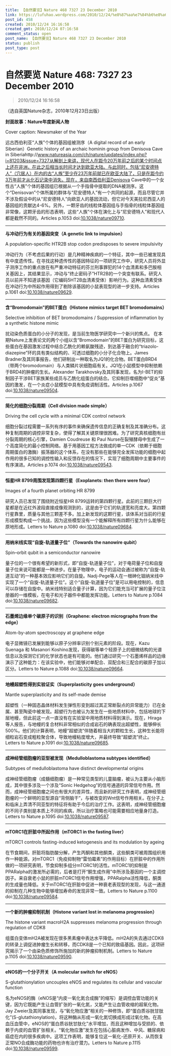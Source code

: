 ```yaml
---
title: 【自然要览】Nature 468 7327 23 December 2010
link: https://lufuhao.wordpress.com/2010/12/24/%e8%87%aa%e7%84%b6%e8%a6%81%e8%a7%88-nature-468-7327-23-december-2010/
post_id: 458
created: 2010/12/24 16:16:58
created_gmt: 2010/12/24 07:16:58
comment_status: open
post_name: 【自然要览】Nature 468 7327 23 December 2010
status: publish
post_type: post
---
```


# 自然要览 Nature 468: 7327 23 December 2010

> 2010/12/24 16:16:58

 

（选自英国Nature杂志，2010年12月23日出版）

**封面故事：Nature年度新闻人物**

Cover caption: Newsmaker of the Year

远古西伯利亚“人族”个体的基因组被测序（A digital record of an early Siberian）Genetic history of an archaic hominin group from Denisova Cave in Siberiahttp://www.natureasia.com/ch/nature/updates/index.php?i=81203&issue=7327从解剖上来讲，现代人在距今20万年前之后的某个时间点上还在非洲，在此之后相当长时间才达到欧亚大陆。与此同时，包括“尼安德特人”（穴居人）在内的古“人族”至少在23万年前就已在欧亚大陆了，只是在距今约3万年前才从化石记录中消失。现在，来自南西伯利亚Denisova Cave中的一个女性古“人族”个体的基因组已根据从一个手指骨中提取的DNA被测序。这个“Denisovan”个体所属的群体与“尼安德特人”有一个共同的起源，而且尽管它并不涉及假设中的从“尼安德特人”向欧亚人的基因流动，但它对今天美拉尼西亚人的基因组的贡献达4-6%。另外，一颗牙齿的线粒体基因组与手指骨的线粒体基因组非常像，这颗牙齿的形态表明，这些“人族”个体在演化上与“尼安德特人”和现代人都是截然不同的。Articles p.1053 doi:[10.1038/nature09710](http://doi.org/10.1038/nature09710).

***

**与冲动行为有关的基因突变（A genetic link to impulsion）**

A population-specific HTR2B stop codon predisposes to severe impulsivity

冲动行为（不考虑后果的行动）是几种精神疾病的一个特征，其中一些已被发现具有中度遗传性。在寻找这种遗传性的基因特征的一项研究工作中，研究人员将外显子测序工作的重点放在有严重冲动特征的芬兰刑事罪犯的14个血清素和多巴胺相关基因上，其结果显示，冲动与“终止密码子”HTR2B的一个突变有联系。研究人员以前并不知道该基因（它编码5HT2B血清素受体）影响行为。这种血清素受体在冲动行为中所起作用得到了剔除该基因的小鼠表现型的进一步支持。Articles p.1061 doi:[10.1038/nature09629](http://doi.org/10.1038/nature09629).

***

**含“Bromodomain”的BET蛋白（Histone mimics target BET bromodomains）**

Selective inhibition of BET bromodomains / Suppression of inflammation by a synthetic histone mimic

扰动染色质蛋白的小分子的发现，是当前生物医学研究中一个新兴的焦点。 在本期Nature上发表论文的两个小组以含“Bromodomain”的BET蛋白为研究目标，这些蛋白在基因激发过程中结合乙酰化的赖氨酸残迹，到达基于融合的“triazolo-diazepine”环的具有类似结构的、可透过细胞的小分子化合物上。James Bradner及其同事报告，他们研制出一种取名为JQ1的化合物。BET蛋白BRD4（带两个bromodomain）与人类鳞片状细胞癌有关。JQ1在小鼠模型中抑制依赖于BRD4的肿瘤的生长。Alexander Tarakhovsky及其同事发现，名为I-BET的抑制因子干涉BET家族某些成员与乙酰化组蛋白的结合。它抑制巨噬细胞中“促炎”基因的激发，在一个炎症小鼠模型中具有免疫调制活性。Articles p.1067 doi:[10.1038/nature09504](http://doi.org/10.1038/nature09504).

***

**简化的细胞分裂周期（Cell division made simple）**

Driving the cell cycle with a minimal CDK control network

细胞分裂过程需要一系列有序的事件来确保遗传信息的正确复制及其准确分布。这种复制周期的调控非常复杂，使得了解其关键原理很困难。为了研究真核细胞有丝分裂周期的核心引擎，Damien Coudreuse 和 Paul Nurse在裂殖酵母中生成了一个高度简化的最小控制网络。基于用基因工程方法做成的单一CDK（依赖于细胞周期蛋白的激酶）振荡器的这个体系，在没有那些在能够完全发挥功能的细胞中起作用的很多已知的调控性输入和反馈存在的情况下，实现了细胞周期中主要事件的有序演进。Articles p.1074 doi:[10.1038/nature09543](http://doi.org/10.1038/nature09543).

***

**恒星HR 8799周围发现第四颗行星（Exoplanets: then there were four）**

Images of a fourth planet orbiting HR 8799

研究人员已发现了围绕附近恒星HR 8799运转的第四颗行星。此前的三颗巨大行星都是在近红外波段直接成像观测到的，这是由于它们的轨道宽和亮度大。第四颗行星靠里，质量与其他三颗差不多。加上新发现的这颗行星，该体系对当前的行星形成模型构成一个挑战，因为这些模型没有一个能解释所有四颗行星为什么能够在原地形成。Letters to Nature p.1080 doi:[10.1038/nature09684](http://doi.org/10.1038/nature09684).

***

**用纳米线实现“自旋-轨道量子位”（Towards the nanowire qubit）**

Spin–orbit qubit in a semiconductor nanowire

量子位的一个很有希望的新形式，即“自旋-轨道量子位”，对于电荷量子位和自旋量子位来说可能都是一种进步。在量子物理中，电子的运动会通过被称为“自旋-轨道互动”的一种基本效应影响它们的自旋。Nadj-Pege等人在一根砷化铟纳米线中实现了一个“自旋-轨道量子位”。这个“自旋-轨道量子位”是可以用电控制的，信息可以存储在自旋中。纳米线特别适合量子计算，因为它们能充当可扩展的量子位注册器的一维模板，在电子和光子器件中都能发挥功能。Letters to Nature p.1084 doi:[10.1038/nature09682](http://doi.org/10.1038/nature09682).

***

**石墨烯边缘单个碳原子的识别（Graphene: electron micrographs from the edge）**

Atom-by-atom spectroscopy at graphene edge

电子显微镜已发展到能够以原子分辨率识别个别元素的阶段。现在，Kazu Suenaga 和 Masanori Koshino发现，获得碳等单个轻原子上的细微结构的光谱信息以及探测它们的化学状态也是有可能的。他们通过研究一个石墨烯样品的边缘演示了这种能力：在该实验中，他们能够对单配合、双配合和三配合的碳原子加以区分。Letters to Nature p.1088 doi:[10.1038/nature09664](http://doi.org/10.1038/nature09664).

***

**地幔超塑性得到实验证实（Superplasticity goes underground）**

Mantle superplasticity and its self-made demise

超塑性（一种固态晶体材料发生弹性形变到超过其正常断裂点的异常能力）已在金属、甚至陶瓷中被发现。超塑行为也被认为发生在一些地质材料中，包括地球的下层地幔，但此前这一点一直没有在实验室中用地质材料得到演示。现在，Hiraga等人报告，与地幔的复合材料非常相似的合成岩石的确表现出超塑性，能够伸长500%。他们的计算表明，地幔“超塑流”伴随着相当大的颗粒生长，这种生长能将细粒岩石变成粗粒聚合体，导致地幔粘度增大，并最终导致“超塑流”终止。Letters to Nature p.1091 doi:[10.1038/nature09685](http://doi.org/10.1038/nature09685).

***

**成神经管细胞瘤的亚型被发现（Medulloblastoma subtypes identified）**

Subtypes of medulloblastoma have distinct developmental origins

成神经管细胞瘤（成髓细胞瘤）是一种常见类型的儿童脑瘤，被认为主要从小脑形成，其中很多涉及一个涉及“Sonic Hedgehog”的信号通道的异常信号作用。然而，成神经管细胞瘤之间也有很大的差异性，而且新的研究工作表明，成神经管细胞瘤的一个鲜明的亚型源自“背侧脑干”，与被改变的Wnt信号作用相关。在分子上和临床上弄清不同亚型的特征将有助于今后的治疗工作。这表明，成神经管细胞瘤的不同子类别是本质上不同的疾病，所以治疗策略也可能需要相应地量身打造。Letters to Nature p.1095 doi:[10.1038/nature09587](http://doi.org/10.1038/nature09587).

***

**mTORC1在肝脏中所起作用（mTORC1 in the fasting liver）**

mTORC1 controls fasting-induced ketogenesis and its modulation by ageing

在节食期间，肝脏将脂肪酸分解，产生丙酮和其他酮类，这些酮类可被周围组织用作一种能源。对mTORC1（免疫抑制物“雷怕霉素”的作用目标）在肝脏中的作用所做的一项研究表明，节食抑制多组分mTORC1的活性。mTORC1的抑制是PPARalpha的激发所必需的，后者是打开“酮生成作用”中所涉及基因的一个主调控因子。来自衰老小鼠的肝脏mTORC1信号作用增强，PPARalpha活性降低，酮类的生成量也降低。关于mTORC1在肝脏中促进一种衰老表现型的发现，与这一通道的抑制在几种生物中能够增加寿命的发现非常一致。Letters to Nature p.1100 doi:[10.1038/nature09584](http://doi.org/10.1038/nature09584).

***

**一个新的肿瘤抑制机制（Histone variant lost in melanoma progression）**

The histone variant macroH2A suppresses melanoma progression through regulation of CDK8

组蛋白变体mH2A被发现在很多黑素瘤中表达水平降低。mH2A的失去通过CDK8的转录上调促进肿瘤生长和转移，而CDK8是一个已知的致癌基因。因此，这项研究揭示了一个由染色质修饰所施加的新的肿瘤抑制机制。Letters to Nature p.1105 doi:[10.1038/nature09590](http://doi.org/10.1038/nature09590).

***

**eNOS的一个分子开关（A molecular switch for eNOS）**

S-glutathionylation uncouples eNOS and regulates its cellular and vascular function

名为eNOS的酶（eNOS是“内皮一氧化氮合成酶”的缩写）是调控血管功能的关键，因为它既能产生让血管扩张的一氧化氮，又能产生让血管收缩的超氧化物。Jay Zweier及其同事发现，与“氧化物应激”相关的一种修饰，即“蛋白质谷胱甘肽化”(S-glutathionylation)，将这种酶从形成一氧化氮切换成形成过氧化物。在高血压血管中，eNOS的“蛋白质谷胱甘肽化”水平增加，而且这种增加与受损的、依赖于内皮的血管扩张相关。“氧化物应激”发生在包括心脏病发作、中风、糖尿病和癌症在内的很多疾病中。这项工作表明，能够复位这一氧化-还原开关、从而恢复正常NO合成酶功能的药物也许有治疗潜力。Letters to Nature p.1115 doi:[10.1038/nature09599](http://doi.org/10.1038/nature09599).
